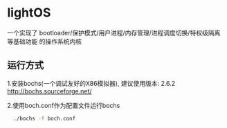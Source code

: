 # lightOS
一个实现了 bootloader/保护模式/用户进程/内存管理/进程调度切换/特权级隔离等基础功能 的操作系统内核

## 运行方式
1.安装bochs(一个调试友好的X86模拟器), 建议使用版本: 2.6.2
  http://bochs.sourceforge.net/
 
2.使用boch.conf作为配置文件运行bochs
```bash
  ./bochs -f boch.conf
```
